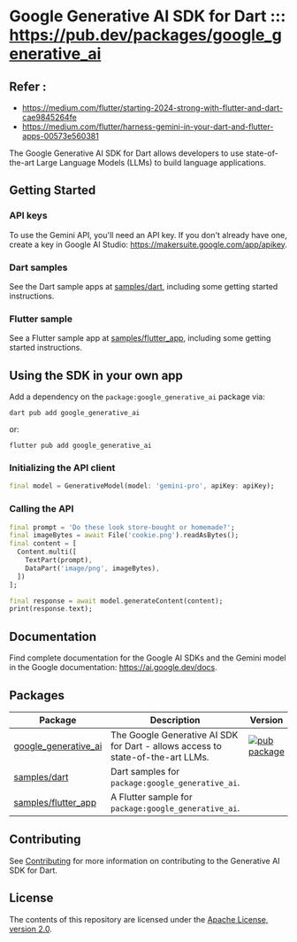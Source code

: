 # Google Generative AI SDK for Dart ::: https://pub.dev/packages/google_generative_ai

## Refer :
  - https://medium.com/flutter/starting-2024-strong-with-flutter-and-dart-cae9845264fe
  - https://medium.com/flutter/harness-gemini-in-your-dart-and-flutter-apps-00573e560381

The Google Generative AI SDK for Dart allows developers to use state-of-the-art
Large Language Models (LLMs) to build language applications.

## Getting Started

### API keys

To use the Gemini API, you'll need an API key. If you don't already have one, 
create a key in Google AI Studio: https://makersuite.google.com/app/apikey.

### Dart samples

See the Dart sample apps at [samples/dart](samples/dart/),
including some getting started instructions.

### Flutter sample

See a Flutter sample app at [samples/flutter_app](samples/flutter_app/),
including some getting started instructions.

## Using the SDK in your own app

Add a dependency on the `package:google_generative_ai` package via:

```shell
dart pub add google_generative_ai
```

or:

```shell
flutter pub add google_generative_ai
```

### Initializing the API client

```dart
final model = GenerativeModel(model: 'gemini-pro', apiKey: apiKey);
```

### Calling the API

```dart
final prompt = 'Do these look store-bought or homemade?';
final imageBytes = await File('cookie.png').readAsBytes();
final content = [
  Content.multi([
    TextPart(prompt),
    DataPart('image/png', imageBytes),
  ])
];

final response = await model.generateContent(content);
print(response.text);

```

## Documentation

Find complete documentation for the Google AI SDKs and the Gemini model in the
Google documentation: https://ai.google.dev/docs.

## Packages

| Package                                            | Description | Version |
| -------------------------------------------------- | --- | --- |
| [google_generative_ai](pkgs/google_generative_ai/) | The Google Generative AI SDK for Dart - allows access to state-of-the-art LLMs. | [![pub package](https://img.shields.io/pub/v/google_generative_ai.svg)](https://pub.dev/packages/google_generative_ai) |
| [samples/dart](samples/dart/)                      | Dart samples for `package:google_generative_ai`. |  |
| [samples/flutter_app](samples/flutter_app/)        | A Flutter sample for `package:google_generative_ai`. |  |

## Contributing

See [Contributing](CONTRIBUTING.md) for more information on contributing to the
Generative AI SDK for Dart.

## License

The contents of this repository are licensed under the
[Apache License, version 2.0](http://www.apache.org/licenses/LICENSE-2.0).
